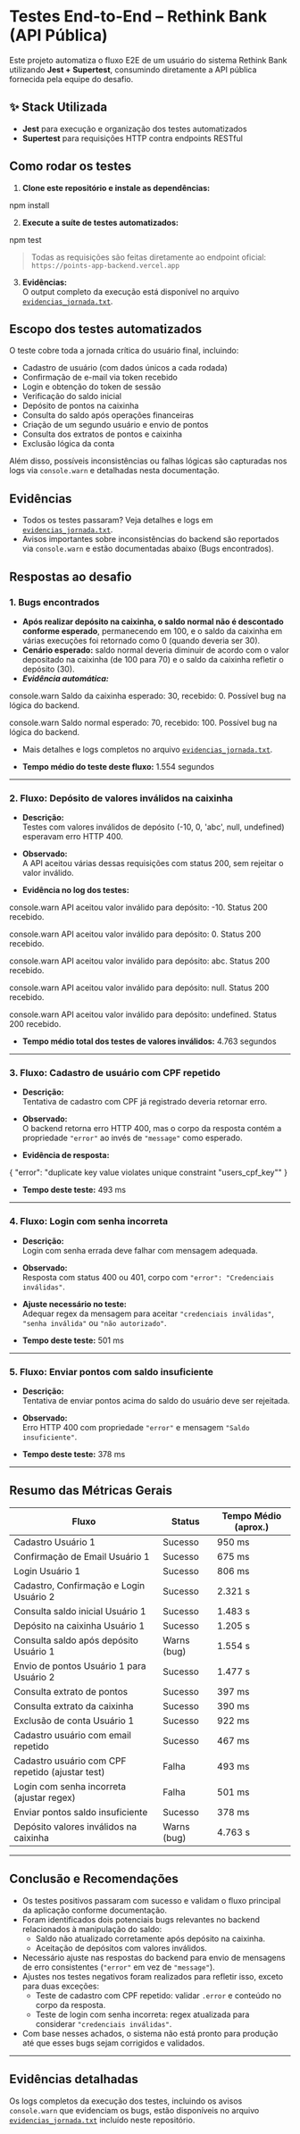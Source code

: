 # Testes End-to-End – Rethink Bank (API Pública)

Este projeto automatiza o fluxo E2E de um usuário do sistema Rethink Bank utilizando **Jest + Supertest**, consumindo diretamente a API pública fornecida pela equipe do desafio.

## ✨ Stack Utilizada

- **Jest** para execução e organização dos testes automatizados
- **Supertest** para requisições HTTP contra endpoints RESTful

## Como rodar os testes

1. **Clone este repositório e instale as dependências:**


npm install


2. **Execute a suíte de testes automatizados:**

npm test


> Todas as requisições são feitas diretamente ao endpoint oficial:  
> `https://points-app-backend.vercel.app`

3. **Evidências:**  
O output completo da execução está disponível no arquivo [`evidencias_jornada.txt`](./evidencias_jornada.txt).

## Escopo dos testes automatizados

O teste cobre toda a jornada crítica do usuário final, incluindo:

- Cadastro de usuário (com dados únicos a cada rodada)
- Confirmação de e-mail via token recebido
- Login e obtenção do token de sessão
- Verificação do saldo inicial
- Depósito de pontos na caixinha
- Consulta do saldo após operações financeiras
- Criação de um segundo usuário e envio de pontos
- Consulta dos extratos de pontos e caixinha
- Exclusão lógica da conta

Além disso, possíveis inconsistências ou falhas lógicas são capturadas nos logs via `console.warn` e detalhadas nesta documentação.

## Evidências

- Todos os testes passaram? Veja detalhes e logs em [`evidencias_jornada.txt`](./evidencias_jornada.txt).
- Avisos importantes sobre inconsistências do backend são reportados via `console.warn` e estão documentadas abaixo (Bugs encontrados).

## Respostas ao desafio

### 1. Bugs encontrados

- **Após realizar depósito na caixinha, o saldo normal não é descontado conforme esperado**, permanecendo em 100, e o saldo da caixinha em várias execuções foi retornado como 0 (quando deveria ser 30).
- **Cenário esperado:** saldo normal deveria diminuir de acordo com o valor depositado na caixinha (de 100 para 70) e o saldo da caixinha refletir o depósito (30).
- ***Evidência automática:***

console.warn
Saldo da caixinha esperado: 30, recebido: 0. Possível bug na lógica do backend.

console.warn
Saldo normal esperado: 70, recebido: 100. Possível bug na lógica do backend.

- Mais detalhes e logs completos no arquivo [`evidencias_jornada.txt`](./evidencias_jornada.txt).


- **Tempo médio do teste deste fluxo:** 1.554 segundos

---

### 2. Fluxo: Depósito de valores inválidos na caixinha

- **Descrição:**  
Testes com valores inválidos de depósito (-10, 0, 'abc', null, undefined) esperavam erro HTTP 400.

- **Observado:**  
A API aceitou várias dessas requisições com status 200, sem rejeitar o valor inválido.

- **Evidência no log dos testes:**

console.warn
API aceitou valor inválido para depósito: -10. Status 200 recebido.

console.warn
API aceitou valor inválido para depósito: 0. Status 200 recebido.

console.warn
API aceitou valor inválido para depósito: abc. Status 200 recebido.

console.warn
API aceitou valor inválido para depósito: null. Status 200 recebido.

console.warn
API aceitou valor inválido para depósito: undefined. Status 200 recebido.


- **Tempo médio total dos testes de valores inválidos:** 4.763 segundos

---

### 3. Fluxo: Cadastro de usuário com CPF repetido

- **Descrição:**  
Tentativa de cadastro com CPF já registrado deveria retornar erro.

- **Observado:**  
O backend retorna erro HTTP 400, mas o corpo da resposta contém a propriedade `"error"` ao invés de `"message"` como esperado.

- **Evidência de resposta:**

{
"error": "duplicate key value violates unique constraint "users_cpf_key""
}


- **Tempo deste teste:** 493 ms

---

### 4. Fluxo: Login com senha incorreta

- **Descrição:**  
Login com senha errada deve falhar com mensagem adequada.

- **Observado:**  
Resposta com status 400 ou 401, corpo com `"error": "Credenciais inválidas"`.

- **Ajuste necessário no teste:**  
Adequar regex da mensagem para aceitar `"credenciais inválidas"`, `"senha inválida"` ou `"não autorizado"`.

- **Tempo deste teste:** 501 ms

---

### 5. Fluxo: Enviar pontos com saldo insuficiente

- **Descrição:**  
Tentativa de enviar pontos acima do saldo do usuário deve ser rejeitada.

- **Observado:**  
Erro HTTP 400 com propriedade `"error"` e mensagem `"Saldo insuficiente"`.

- **Tempo deste teste:** 378 ms

---

## Resumo das Métricas Gerais

| Fluxo                                         | Status | Tempo Médio (aprox.) |
|-----------------------------------------------|--------|---------------------|
| Cadastro Usuário 1                            | Sucesso| 950 ms              |
| Confirmação de Email Usuário 1                | Sucesso| 675 ms              |
| Login Usuário 1                               | Sucesso| 806 ms              |
| Cadastro, Confirmação e Login Usuário 2      | Sucesso| 2.321 s             |
| Consulta saldo inicial Usuário 1              | Sucesso| 1.483 s             |
| Depósito na caixinha Usuário 1                | Sucesso| 1.205 s             |
| Consulta saldo após depósito Usuário 1        | Warns (bug)| 1.554 s          |
| Envio de pontos Usuário 1 para Usuário 2      | Sucesso| 1.477 s             |
| Consulta extrato de pontos                      | Sucesso| 397 ms              |
| Consulta extrato da caixinha                    | Sucesso| 390 ms              |
| Exclusão de conta Usuário 1                     | Sucesso| 922 ms              |
| Cadastro usuário com email repetido             | Sucesso| 467 ms              |
| Cadastro usuário com CPF repetido (ajustar test) | Falha | 493 ms              |
| Login com senha incorreta (ajustar regex)        | Falha | 501 ms              |
| Enviar pontos saldo insuficiente                 | Sucesso| 378 ms              |
| Depósito valores inválidos na caixinha           | Warns (bug) | 4.763 s          |

---

## Conclusão e Recomendações

- Os testes positivos passaram com sucesso e validam o fluxo principal da aplicação conforme documentação.
- Foram identificados dois potenciais bugs relevantes no backend relacionados à manipulação do saldo:
  - Saldo não atualizado corretamente após depósito na caixinha.
  - Aceitação de depósitos com valores inválidos.
- Necessário ajuste nas respostas do backend para envio de mensagens de erro consistentes (`"error"` em vez de `"message"`).
- Ajustes nos testes negativos foram realizados para refletir isso, exceto para duas exceções:
  - Teste de cadastro com CPF repetido: validar `.error` e conteúdo no corpo da resposta.
  - Teste de login com senha incorreta: regex atualizada para considerar `"credenciais inválidas"`.
- Com base nesses achados, o sistema não está pronto para produção até que esses bugs sejam corrigidos e validados.

---

## Evidências detalhadas

Os logs completos da execução dos testes, incluindo os avisos `console.warn` que evidenciam os bugs, estão disponíveis no arquivo [`evidencias_jornada.txt`](./evidencias_jornada.txt) incluído neste repositório.


